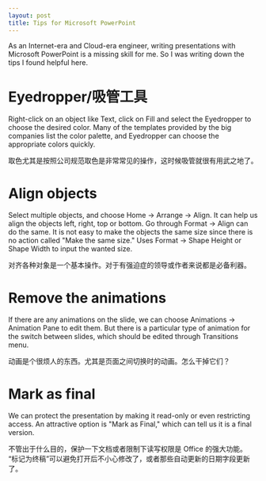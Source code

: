 ```yaml
---
layout: post
title: Tips for Microsoft PowerPoint
---
```


As an Internet-era and Cloud-era engineer, writing presentations with Microsoft
PowerPoint is a missing skill for me. So I was writing down the tips I found helpful here.

# Eyedropper/吸管工具

Right-click on an object like Text, click on Fill and select the Eyedropper
to choose the desired color. Many of the templates provided by the big companies
list the color palette, and Eyedropper can choose the appropriate colors quickly.

取色尤其是按照公司规范取色是非常常见的操作，这时候吸管就很有用武之地了。


# Align objects

Select multiple objects, and choose Home -> Arrange -> Align. It can help us
align the objects left, right, top or bottom. Go through Format -> Align can
do the same. It is not easy to make the objects the same size since there
is no action called "Make the same size." Uses Format -> Shape Height or Shape
Width to input the wanted size.

对齐各种对象是一个基本操作。对于有强迫症的领导或作者来说都是必备利器。


# Remove the animations

If there are any animations on the slide, we can choose Animations -> Animation
Pane to edit them. But there is a particular type of animation for the switch
between slides, which should be edited through Transitions menu.

动画是个很烦人的东西。尤其是页面之间切换时的动画。怎么干掉它们？


# Mark as final

We can protect the presentation by making it read-only or even restricting access.
An attractive option is "Mark as Final," which can tell us it is a final
version.

不管出于什么目的，保护一下文档或者限制下读写权限是 Office 的强大功能。
“标记为终稿”可以避免打开后不小心修改了，或者那些自动更新的日期字段更新了。

